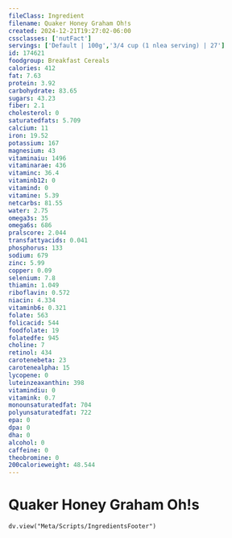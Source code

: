```yaml
---
fileClass: Ingredient
filename: Quaker Honey Graham Oh!s
created: 2024-12-21T19:27:02-06:00
cssclasses: ['nutFact']
servings: ['Default | 100g','3/4 cup (1 nlea serving) | 27']
id: 174621
foodgroup: Breakfast Cereals
calories: 412
fat: 7.63
protein: 3.92
carbohydrate: 83.65
sugars: 43.23
fiber: 2.1
cholesterol: 0
saturatedfats: 5.709
calcium: 11
iron: 19.52
potassium: 167
magnesium: 43
vitaminaiu: 1496
vitaminarae: 436
vitaminc: 36.4
vitaminb12: 0
vitamind: 0
vitamine: 5.39
netcarbs: 81.55
water: 2.75
omega3s: 35
omega6s: 686
pralscore: 2.044
transfattyacids: 0.041
phosphorus: 133
sodium: 679
zinc: 5.99
copper: 0.09
selenium: 7.8
thiamin: 1.049
riboflavin: 0.572
niacin: 4.334
vitaminb6: 0.321
folate: 563
folicacid: 544
foodfolate: 19
folatedfe: 945
choline: 7
retinol: 434
carotenebeta: 23
carotenealpha: 15
lycopene: 0
luteinzeaxanthin: 398
vitamindiu: 0
vitamink: 0.7
monounsaturatedfat: 704
polyunsaturatedfat: 722
epa: 0
dpa: 0
dha: 0
alcohol: 0
caffeine: 0
theobromine: 0
200calorieweight: 48.544
---
```


# Quaker Honey Graham Oh!s

```dataviewjs
dv.view("Meta/Scripts/IngredientsFooter")
```
